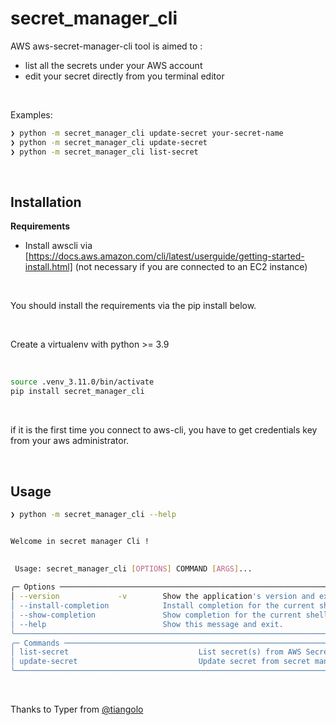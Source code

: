 # secret_manager_cli

AWS aws-secret-manager-cli tool is aimed to :

- list all the secrets under your AWS account
- edit your secret directly from you terminal editor

&nbsp;

Examples: 

```bash
❯ python -m secret_manager_cli update-secret your-secret-name
❯ python -m secret_manager_cli update-secret
❯ python -m secret_manager_cli list-secret
```

&nbsp;

## Installation

**Requirements**


- Install awscli via [https://docs.aws.amazon.com/cli/latest/userguide/getting-started-install.html] (not necessary if you are connected to an EC2 instance)


&nbsp;

You should install the requirements via the pip install below.

&nbsp;

Create a virtualenv with python >= 3.9

&nbsp;

```bash
source .venv_3.11.0/bin/activate
pip install secret_manager_cli
```

&nbsp;

if it is the first time you connect to aws-cli, you have to get credentials key from your aws administrator.

&nbsp;

## Usage

```bash
❯ python -m secret_manager_cli --help


Welcome in secret manager Cli !

                                                                                                                                                      
 Usage: secret_manager_cli [OPTIONS] COMMAND [ARGS]...                                                                                                
                                                                                                                                                      
╭─ Options ──────────────────────────────────────────────────────────────────────────────────────────────────────────────────────────────────────────╮
│ --version             -v        Show the application's version and exit.                                                                           │
│ --install-completion            Install completion for the current shell.                                                                          │
│ --show-completion               Show completion for the current shell, to copy it or customize the installation.                                   │
│ --help                          Show this message and exit.                                                                                        │
╰────────────────────────────────────────────────────────────────────────────────────────────────────────────────────────────────────────────────────╯
╭─ Commands ─────────────────────────────────────────────────────────────────────────────────────────────────────────────────────────────────────────╮
│ list-secret                             List secret(s) from AWS Secret Manager                                                                     │
│ update-secret                           Update secret from secret manager                                                                          │
╰────────────────────────────────────────────────────────────────────────────────────────────────────────────────────────────────────────────────────╯

```

&nbsp;

Thanks to Typer from [@tiangolo](https://typer.tiangolo.com/)
